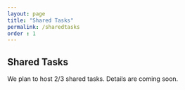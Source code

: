 ```yaml
---
layout: page
title: "Shared Tasks"
permalink: /sharedtasks
order : 1
---
```


## Shared Tasks

We plan to host 2/3 shared tasks. Details are coming soon.


